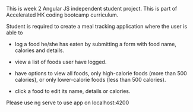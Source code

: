 This is week 2 Angular JS independent student project. This is part of Accelerated HK coding bootcamp curriculum.

Student is required to create a meal tracking application where the user is able to 

+ log a food he/she has eaten by submitting a form with food name, calories and details.

+ view a list of foods user have logged.

+ have options to view all foods, only high-calorie foods (more than 500 calories), or only lower-calorie foods (less than 500 calories).

+ click a food to edit its name, details or calories.

Please use ng serve to use app on localhost:4200

